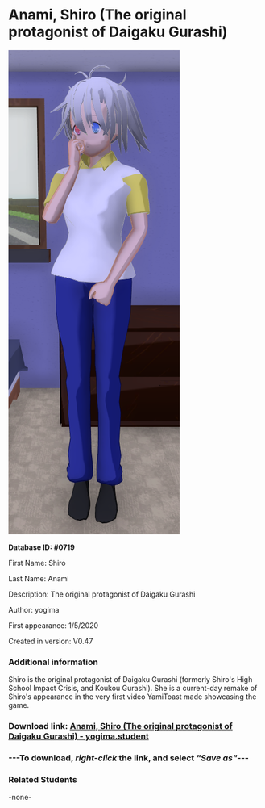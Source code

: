 # Anami, Shiro (The original protagonist of Daigaku Gurashi)

<img src="../../Files/Images/Anami, Shiro (The original protagonist of Daigaku Gurashi).png" title="Anami, Shiro (The original protagonist of Daigaku Gurashi) - yogima">

**Database ID: #0719**

First Name: Shiro

Last Name: Anami

Description: The original protagonist of Daigaku Gurashi

Author: yogima

First appearance: 1/5/2020

Created in version: V0.47

### Additional information

Shiro is the original protagonist of Daigaku Gurashi (formerly Shiro's High School Impact Crisis, and Koukou Gurashi). She is a current-day remake of Shiro's appearance in the very first video YamiToast made showcasing the game.

### Download link: <a href="https://raw.githubusercontent.com/Arbiter1223/Daigaku-Gurashi-Custom-Students/master/Files/Student%20Files/Anami%2C%20Shiro%20(The%20original%20protagonist%20of%20Daigaku%20Gurashi)%20-%20yogima.student">Anami, Shiro (The original protagonist of Daigaku Gurashi) - yogima.student</a>

### ---**To download, _right-click_ the link, and select _"Save as"_**---

### Related Students

-none-
